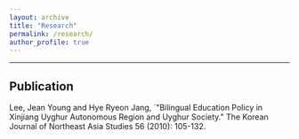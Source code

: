 ```yaml
---
layout: archive
title: "Research"
permalink: /research/
author_profile: true
---
```


<!--{% include base_path %}

{% for post in site.publications reversed %}
  {% include archive-single.html %}
{% endfor %}
-->



------------------------------------------------------------------------------

## Publication
Lee, Jean Young and Hye Ryeon Jang, `"Bilingual Education Policy in Xinjiang Uyghur Autonomous Region and Uyghur Society." The Korean Journal of Northeast Asia Studies 56 (2010): 105-132.
